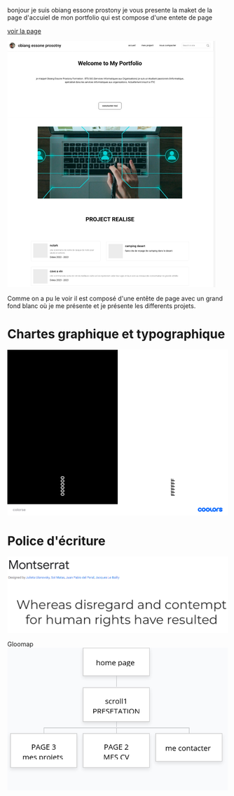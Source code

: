 bonjour je suis obiang essone prostony je vous presente la maket de la page d'accuiel de mon portfolio  qui est compose d'une entete de page 

[voir la page ](https://prostony.github.io/portefolio2/)
 
![Alt text](image/tony.PNG)

Comme on a  pu le voir  il est composé d'une entête de page avec un grand fond blanc où je me présente et je présente les differents projets.
# Chartes graphique et typographique
![Alt text](image/colorse.png)
# Police d'écriture
![Alt text](image/Capture2.PNG)

Gloomap
![Alt text](image/gloomap_d34f7d5a.png)